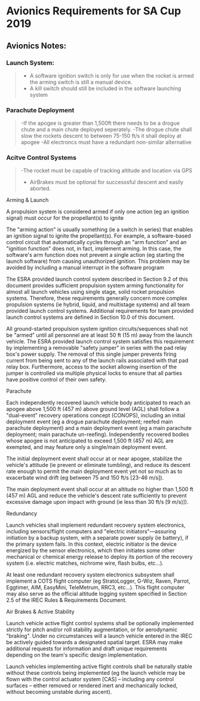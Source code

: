 # Avionics Requirements for SA Cup 2019


## Avionics Notes:
### Launch System:

>- A software ignition switch is only for use when the rocket is armed the arming switch is still a manual device.
>- A kill switch should still be included in the software launching system
### Parachute Deployment

>-If the apogee is greater than 1,500ft there needs to be a drogue chute and a main chute deployed seperately.
>-The drogue chute shall slow the rockets descent to between 75-150 ft/s it shall deploy at apogee
>-All electroncs must have a redundant non-similar alternative

### Acitve Control Systems
>-The rocket must be capable of tracking altitude and location via GPS
>- AirBrakes must be optional for successsful descent and easily aborted.

Arming & Launch

A propulsion system is considered armed if only one action (eg an ignition signal) must occur for the propellant(s) to
ignite

The "arming action" is usually something (ie a switch in series) that enables an ignition signal to ignite the
propellant(s). For example, a software-based control circuit that automatically cycles through an "arm function" and
an "ignition function" does not, in fact, implement arming. In this case, the software's arm function does not prevent
a single action (eg starting the launch software) from causing unauthorized ignition. This problem may be avoided by
including a manual interrupt in the software program

The ESRA provided launch control system described in Section 9.2 of this document provides sufficient propulsion
system arming functionality for almost all launch vehicles using single stage, solid rocket propulsion systems.
Therefore, these requirements generally concern more complex propulsion systems (ie hybrid, liquid, and multistage
systems) and all team provided launch control systems. Additional requirements for team provided launch control
systems are defined in Section 10.0 of this document.

All ground-started propulsion system ignition circuits/sequences shall not be "armed" until all personnel are at least
50 ft (15 m) away from the launch vehicle. The ESRA provided launch control system satisfies this requirement by
implementing a removable "safety jumper" in series with the pad relay box's power supply. The removal of this single
jumper prevents firing current from being sent to any of the launch rails associated with that pad relay box.
Furthermore, access to the socket allowing insertion of the jumper is controlled via multiple physical locks to ensure
that all parties have positive control of their own safety.

Parachute

Each independently recovered launch vehicle body anticipated to reach an apogee above 1,500 ft (457 m) above
ground level (AGL) shall follow a "dual-event" recovery operations concept (CONOPS), including an initial
deployment event (eg a drogue parachute deployment; reefed main parachute deployment) and a main deployment
event (eg a main parachute deployment; main parachute un-reefing). Independently recovered bodies whose apogee
is not anticipated to exceed 1,500 ft (457 m) AGL are exempted, and may feature only a single/main deployment
event. 

The initial deployment event shall occur at or near apogee, stabilize the vehicle's attitude (ie prevent or eliminate
tumbling), and reduce its descent rate enough to permit the main deployment event yet not so much as to exacerbate
wind drift (eg between 75 and 150 ft/s [23-46 m/s]).

The main deployment event shall occur at an altitude no higher than 1,500 ft (457 m) AGL and reduce the vehicle's
descent rate sufficiently to prevent excessive damage upon impact with ground (ie less than 30 ft/s [9 m/s)]).

Redundancy

Launch vehicles shall implement redundant recovery system electronics, including sensors/flight computers and
"electric initiators"—assuring initiation by a backup system, with a separate power supply (ie battery), if the primary
system fails. In this context, electric initiator is the device energized by the sensor electronics, which then initiates
some other mechanical or chemical energy release to deploy its portion of the recovery system (i.e. electric matches,
nichrome wire, flash bulbs, etc...).

At least one redundant recovery system electronics subsystem shall implement a COTS flight computer (eg
StratoLogger, G-Wiz, Raven, Parrot, Eggtimer, AIM, EasyMini, TeleMetrum, RRC3, etc…). This flight computer
may also serve as the official altitude logging system specified in Section 2.5 of the IREC Rules & Requirements
Document.

Air Brakes & Active Stability

Launch vehicle active flight control systems shall be optionally implemented strictly for pitch and/or roll stability
augmentation, or for aerodynamic "braking". Under no circumstances will a launch vehicle entered in the IREC be
actively guided towards a designated spatial target. ESRA may make additional requests for information and draft
unique requirements depending on the team's specific design implementation.

Launch vehicles implementing active flight controls shall be naturally stable without these controls being implemented
(eg the launch vehicle may be flown with the control actuator system [CAS] – including any control surfaces – either
removed or rendered inert and mechanically locked, without becoming unstable during ascent). 

